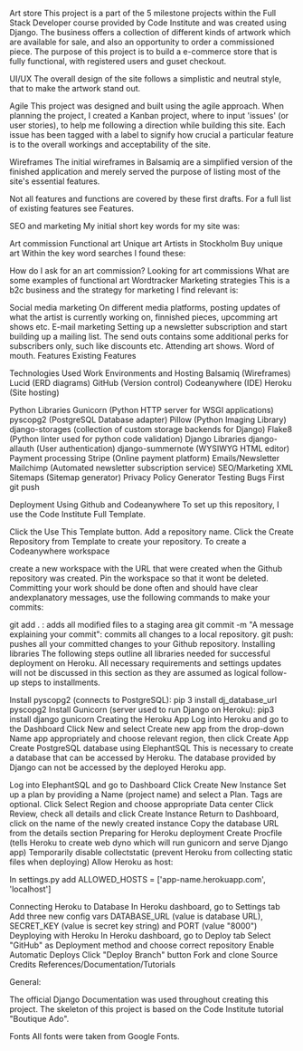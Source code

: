 Art store
This project is a part of the 5 milestone projects within the Full Stack Developer course provided by Code Institute and was created using Django. The business offers a collection of different kinds of artwork which are available for sale, and also an opportunity to order a commissioned piece. The purpose of this project is to build a e-commerce store that is fully functional, with registered users and guset checkout.

UI/UX
The overall design of the site follows a simplistic and neutral style, that to make the artwork stand out.

Agile
This project was designed and built using the agile approach. When planning the project, I created a Kanban project, where to input 'issues' (or user stories), to help me following a direction while building this site. Each issue has been tagged with a label to signify how crucial a particular feature is to the overall workings and acceptability of the site.

Wireframes
The initial wireframes in Balsamiq are a simplified version of the finished application and merely served the purpose of listing most of the site's essential features.

Not all features and functions are covered by these first drafts. For a full list of existing features see Features.

SEO and marketing
My initial short key words for my site was:

Art commission
Functional art
Unique art
Artists in Stockholm
Buy unique art
Within the key word searches I found these:

How do I ask for an art commission?
Looking for art commissions
What are some examples of functional art
Wordtracker
Marketing strategies
This is a b2c business and the strategy for marketing I find relevant is:

Social media marketing On different media platforms, posting updates of what the artist is currently working on, finnished pieces, upcomming art shows etc.
E-mail marketing Setting up a newsletter subscription and start building up a mailing list. The send outs contains some additional perks for subscribers only, such like discounts etc.
Attending art shows. Word of mouth.
Features
Existing Features

Technologies Used
Work Environments and Hosting
Balsamiq (Wireframes) Lucid (ERD diagrams) GitHub (Version control) Codeanywhere (IDE) Heroku (Site hosting)

Python Libraries
Gunicorn (Python HTTP server for WSGI applications)
pyscopg2 (PostgreSQL Database adapter)
Pillow (Python Imaging Library)
django-storages (collection of custom storage backends for Django)
Flake8 (Python linter used for python code validation)
Django Libraries
django-allauth (User authentication)
django-summernote (WYSIWYG HTML editor)
Payment processing
Stripe (Online payment platform)
Emails/Newsletter
Mailchimp (Automated newsletter subscription service)
SEO/Marketing
XML Sitemaps (Sitemap generator)
Privacy Policy Generator
Testing
Bugs
First git push

Deployment
Using Github and Codeanywhere
To set up this repository, I use the Code Institute Full Template.

Click the Use This Template button.
Add a repository name.
Click the Create Repository from Template to create your repository.
To create a Codeanywhere workspace

create a new workspace with the URL that were created when the Github repository was created.
Pin the workspace so that it wont be deleted.
Committing your work should be done often and should have clear andexplanatory messages, use the following commands to make your commits:

git add . : adds all modified files to a staging area
git commit -m "A message explaining your commit": commits all changes to a local repository.
git push: pushes all your committed changes to your Github repository.
Installing libraries
The following steps outline all libraries needed for successful deployment on Heroku. All necessary requirements and settings updates will not be discussed in this section as they are assumed as logical follow-up steps to installments.

Install pyscopg2 (connects to PostgreSQL): pip 3 install dj_database_url pyscopg2
Install Gunicorn (server used to run Django on Heroku): pip3 install django gunicorn
Creating the Heroku App
Log into Heroku and go to the Dashboard
Click New and select Create new app from the drop-down
Name app appropriately and choose relevant region, then click Create App
Create PostgreSQL database using ElephantSQL
This is necessary to create a database that can be accessed by Heroku. The database provided by Django can not be accessed by the deployed Heroku app.

Log into ElephantSQL and go to Dashboard
Click Create New Instance
Set up a plan by providing a Name (project name) and select a Plan. Tags are optional.
Click Select Region and choose appropriate Data center
Click Review, check all details and click Create Instance
Return to Dashboard, click on the name of the newly created instance
Copy the database URL from the details section
Preparing for Heroku deployment
Create Procfile (tells Heroku to create web dyno which will run gunicorn and serve Django app)
Temporarily disable collectstatic (prevent Heroku from collecting static files when deploying)
Allow Heroku as host:

In settings.py add ALLOWED_HOSTS = ['app-name.herokuapp.com', 'localhost']

Connecting Heroku to Database
In Heroku dashboard, go to Settings tab
Add three new config vars DATABASE_URL (value is database URL), SECRET_KEY (value is secret key string) and PORT (value "8000")
Deyploying with Heroku
In Heroku dashboard, go to Deploy tab
Select "GitHub" as Deployment method and choose correct repository
Enable Automatic Deploys
Click "Deploy Branch" button
Fork and clone
Source Credits
References/Documentation/Tutorials

General:

The official Django Documentation was used throughout creating this project. The skeleton of this project is based on the Code Institute tutorial "Boutique Ado".

Fonts
All fonts were taken from Google Fonts.
